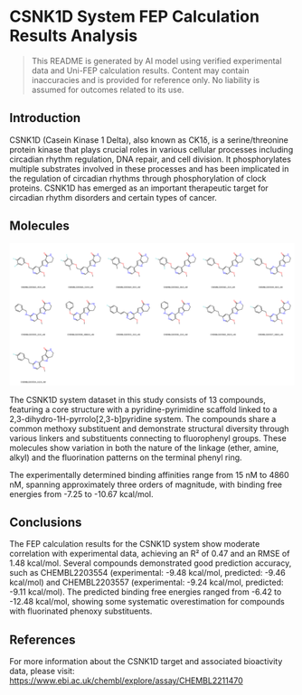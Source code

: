 # CSNK1D System FEP Calculation Results Analysis

> This README is generated by AI model using verified experimental data and Uni-FEP calculation results. Content may contain inaccuracies and is provided for reference only. No liability is assumed for outcomes related to its use.

## Introduction

CSNK1D (Casein Kinase 1 Delta), also known as CK1δ, is a serine/threonine protein kinase that plays crucial roles in various cellular processes including circadian rhythm regulation, DNA repair, and cell division. It phosphorylates multiple substrates involved in these processes and has been implicated in the regulation of circadian rhythms through phosphorylation of clock proteins. CSNK1D has emerged as an important therapeutic target for circadian rhythm disorders and certain types of cancer.

## Molecules

![Molecular structures of representative compounds](mol_grid.png)

The CSNK1D system dataset in this study consists of 13 compounds, featuring a core structure with a pyridine-pyrimidine scaffold linked to a 2,3-dihydro-1H-pyrrolo[2,3-b]pyridine system. The compounds share a common methoxy substituent and demonstrate structural diversity through various linkers and substituents connecting to fluorophenyl groups. These molecules show variation in both the nature of the linkage (ether, amine, alkyl) and the fluorination patterns on the terminal phenyl ring.

The experimentally determined binding affinities range from 15 nM to 4860 nM, spanning approximately three orders of magnitude, with binding free energies from -7.25 to -10.67 kcal/mol.

## Conclusions

The FEP calculation results for the CSNK1D system show moderate correlation with experimental data, achieving an R² of 0.47 and an RMSE of 1.48 kcal/mol. Several compounds demonstrated good prediction accuracy, such as CHEMBL2203554 (experimental: -9.48 kcal/mol, predicted: -9.46 kcal/mol) and CHEMBL2203557 (experimental: -9.24 kcal/mol, predicted: -9.11 kcal/mol). The predicted binding free energies ranged from -6.42 to -12.48 kcal/mol, showing some systematic overestimation for compounds with fluorinated phenoxy substituents.

## References

For more information about the CSNK1D target and associated bioactivity data, please visit:
https://www.ebi.ac.uk/chembl/explore/assay/CHEMBL2211470 